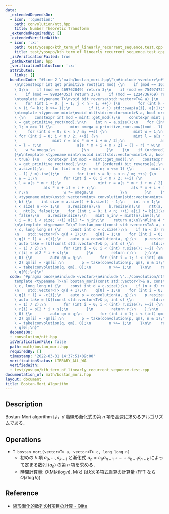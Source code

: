 ```yaml
---
data:
  _extendedDependsOn:
  - icon: ':question:'
    path: convolution/ntt.hpp
    title: Number Theoretic Transform
  _extendedRequiredBy: []
  _extendedVerifiedWith:
  - icon: ':x:'
    path: test/yosupo/kth_term_of_linearly_recurrent_sequence.test.cpp
    title: test/yosupo/kth_term_of_linearly_recurrent_sequence.test.cpp
  _isVerificationFailed: true
  _pathExtension: hpp
  _verificationStatusIcon: ':x:'
  attributes:
    links: []
  bundledCode: "#line 2 \"math/bostan_mori.hpp\"\n#include <vector>\n#line 3 \"convolution/ntt.hpp\"\
    \n\nconstexpr int get_primitive_root(int mod) {\n    if (mod == 167772161) return\
    \ 3;\n    if (mod == 469762049) return 3;\n    if (mod == 754974721) return 11;\n\
    \    if (mod == 998244353) return 3;\n    if (mod == 1224736769) return 3;\n}\n\
    \ntemplate <typename T>\nvoid bit_reverse(std::vector<T>& a) {\n    int n = a.size();\n\
    \    for (int i = 0, j = 1; j < n - 1; ++j) {\n        for (int k = n >> 1; k\
    \ > (i ^= k); k >>= 1);\n        if (i < j) std::swap(a[i], a[j]);\n    }\n}\n\
    \ntemplate <typename mint>\nvoid ntt(std::vector<mint>& a, bool ordered = true)\
    \ {\n    constexpr int mod = mint::get_mod();\n    constexpr mint primitive_root\
    \ = get_primitive_root(mod);\n\n    int n = a.size();\n    for (int m = n; m >\
    \ 1; m >>= 1) {\n        mint omega = primitive_root.pow((mod - 1) / m);\n   \
    \     for (int s = 0; s < n / m; ++s) {\n            mint w = 1;\n           \
    \ for (int i = 0; i < m / 2; ++i) {\n                mint l = a[s * m + i];\n\
    \                mint r = a[s * m + i + m / 2];\n                a[s * m + i]\
    \ = l + r;\n                a[s * m + i + m / 2] = (l - r) * w;\n            \
    \    w *= omega;\n            }\n        }\n    }\n    if (ordered) bit_reverse(a);\n\
    }\n\ntemplate <typename mint>\nvoid intt(std::vector<mint>& a, bool ordered =\
    \ true) {\n    constexpr int mod = mint::get_mod();\n    constexpr mint primitive_root\
    \ = get_primitive_root(mod);\n\n    if (ordered) bit_reverse(a);\n    int n =\
    \ a.size();\n    for (int m = 2; m <= n; m <<= 1) {\n        mint omega = primitive_root.pow((mod\
    \ - 1) / m).inv();\n        for (int s = 0; s < n / m; ++s) {\n            mint\
    \ w = 1;\n            for (int i = 0; i < m / 2; ++i) {\n                mint\
    \ l = a[s * m + i];\n                mint r = a[s * m + i + m / 2] * w;\n    \
    \            a[s * m + i] = l + r;\n                a[s * m + i + m / 2] = l -\
    \ r;\n                w *= omega;\n            }\n        }\n    }\n}\n\ntemplate\
    \ <typename mint>\nstd::vector<mint> convolution(std::vector<mint> a, std::vector<mint>\
    \ b) {\n    int size = a.size() + b.size() - 1;\n    int n = 1;\n    while (n\
    \ < size) n <<= 1;\n    a.resize(n);\n    b.resize(n);\n    ntt(a, false);\n \
    \   ntt(b, false);\n    for (int i = 0; i < n; ++i) a[i] *= b[i];\n    intt(a,\
    \ false);\n    a.resize(size);\n    mint n_inv = mint(n).inv();\n    for (int\
    \ i = 0; i < size; ++i) a[i] *= n_inv;\n    return a;\n}\n#line 4 \"math/bostan_mori.hpp\"\
    \n\ntemplate <typename T>\nT bostan_mori(const std::vector<T>& a, const std::vector<T>&\
    \ c, long long n) {\n    const int d = c.size();\n    if (n < d) return a[n];\n\
    \n    std::vector<T> q(d + 1);\n    q[0] = 1;\n    for (int i = 0; i < d; ++i)\
    \ q[i + 1] = -c[i];\n    auto p = convolution(a, q);\n    p.resize(d);\n\n   \
    \ auto take = [&](const std::vector<T>& p, int s) {\n        std::vector<T> r((p.size()\
    \ + 1) / 2);\n        for (int i = 0; i < (int) r.size(); ++i) {\n           \
    \ r[i] = p[2 * i + s];\n        }\n        return r;\n    };\n\n    while (n >\
    \ 0) {\n        auto qm = q;\n        for (int i = 1; i < (int) qm.size(); i +=\
    \ 2) qm[i] = -qm[i];\n        p = take(convolution(p, qm), n & 1);\n        q\
    \ = take(convolution(q, qm), 0);\n        n >>= 1;\n    }\n\n    return p[0] /\
    \ q[0];\n}\n"
  code: "#pragma once\n#include <vector>\n#include \"../convolution/ntt.hpp\"\n\n\
    template <typename T>\nT bostan_mori(const std::vector<T>& a, const std::vector<T>&\
    \ c, long long n) {\n    const int d = c.size();\n    if (n < d) return a[n];\n\
    \n    std::vector<T> q(d + 1);\n    q[0] = 1;\n    for (int i = 0; i < d; ++i)\
    \ q[i + 1] = -c[i];\n    auto p = convolution(a, q);\n    p.resize(d);\n\n   \
    \ auto take = [&](const std::vector<T>& p, int s) {\n        std::vector<T> r((p.size()\
    \ + 1) / 2);\n        for (int i = 0; i < (int) r.size(); ++i) {\n           \
    \ r[i] = p[2 * i + s];\n        }\n        return r;\n    };\n\n    while (n >\
    \ 0) {\n        auto qm = q;\n        for (int i = 1; i < (int) qm.size(); i +=\
    \ 2) qm[i] = -qm[i];\n        p = take(convolution(p, qm), n & 1);\n        q\
    \ = take(convolution(q, qm), 0);\n        n >>= 1;\n    }\n\n    return p[0] /\
    \ q[0];\n}"
  dependsOn:
  - convolution/ntt.hpp
  isVerificationFile: false
  path: math/bostan_mori.hpp
  requiredBy: []
  timestamp: '2022-03-31 14:37:51+09:00'
  verificationStatus: LIBRARY_ALL_WA
  verifiedWith:
  - test/yosupo/kth_term_of_linearly_recurrent_sequence.test.cpp
documentation_of: math/bostan_mori.hpp
layout: document
title: Bostan-Mori Algorithm
---
```


## Description

Bostan-Mori algorithm は，$d$ 階線形漸化式の第 $n$ 項を高速に求めるアルゴリズムである．

## Operations

- `T bostan_mori(vector<T> a, vector<T> c, long long n)`
    - 初めの $k$ 項 $a_0, \dots, a_{k-1}$ と漸化式 $a_n = c_0 a_{n-1} + \dots + c_{k-1} a_{n-k}$ によって定まる数列 $(a_n)$ の第 $n$ 項を求める．
    - 時間計算量: $O(\mathsf{M}(k) \log n)$, $\mathsf{M(k)}$ は$k$次多項式乗算の計算量 (FFT なら $O(k\log k)$)

## Reference

- [線形漸化的数列のN項目の計算 - Qiita](https://qiita.com/ryuhe1/items/da5acbcce4ac1911f47a)
